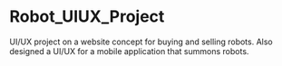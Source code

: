 # Robot_UIUX_Project
UI/UX project on a website concept for buying and selling robots. Also designed a UI/UX for a mobile application that summons robots.
